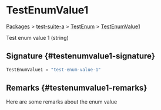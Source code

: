 # TestEnumValue1

[Packages](./) &gt; [test-suite-a](./test-suite-a/) &gt; [TestEnum](./test-suite-a/testenum-enum/) &gt; [TestEnumValue1](./test-suite-a/testenum-enum/testenumvalue1-enummember)

Test enum value 1 (string)

## Signature {#testenumvalue1-signature}

```typescript
TestEnumValue1 = "test-enum-value-1"
```

## Remarks {#testenumvalue1-remarks}

Here are some remarks about the enum value
